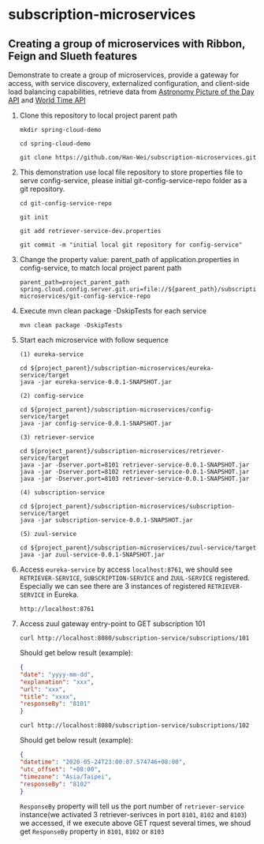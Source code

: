 # subscription-microservices
## Creating a group of microservices with Ribbon, Feign and Slueth features
Demonstrate to create a group of microservices, provide a gateway for access, with service discovery, externalized configuration, and client-side load balancing capabilities, retrieve data from [Astronomy Picture of the Day API](https://api.nasa.gov) and [World Time API](https://worldtimeapi.org)

1. Clone this repository to local project parent path
    ```
    mkdir spring-cloud-demo
   
    cd spring-cloud-demo
    
    git clone https://github.com/Han-Wei/subscription-microservices.git
    ```
2. This demonstration use local file repository to store properties file to serve config-service, please initial git-config-service-repo folder as a git repository.
    ```
    cd git-config-service-repo
    
    git init
    
    git add retriever-service-dev.properties
    
    git commit -m "initial local git repository for config-service"
    ```
3. Change the property value: parent_path of application.properties in config-service, to match local project parent path
    ```
    parent_path=project_parent_path
    spring.cloud.config.server.git.uri=file://${parent_path}/subscription-microservices/git-config-service-repo
    ```
    
4. Execute mvn clean package -DskipTests for each service
    ```
    mvn clean package -DskipTests
    ```
5. Start each microservice with follow sequence
    
    `(1) eureka-service`
    ```
    cd ${project_parent}/subscription-microservices/eureka-service/target
    java -jar eureka-service-0.0.1-SNAPSHOT.jar
    ```
    `(2) config-service`
    ```
    cd ${project_parent}/subscription-microservices/config-service/target
    java -jar config-service-0.0.1-SNAPSHOT.jar    
    ```
    `(3) retriever-service`
    ```
    cd ${project_parent}/subscription-microservices/retriever-service/target
    java -jar -Dserver.port=8101 retriever-service-0.0.1-SNAPSHOT.jar
    java -jar -Dserver.port=8102 retriever-service-0.0.1-SNAPSHOT.jar
    java -jar -Dserver.port=8103 retriever-service-0.0.1-SNAPSHOT.jar
    ```
    `(4) subscription-service`
    ```
    cd ${project_parent}/subscription-microservices/subscription-service/target
    java -jar subscription-service-0.0.1-SNAPSHOT.jar    
    ```    
    `(5) zuul-service`
    ```
    cd ${project_parent}/subscription-microservices/zuul-service/target
    java -jar zuul-service-0.0.1-SNAPSHOT.jar    
    ```    
    
6. Access `eureka-service` by access `localhost:8761`, we should see `RETRIEVER-SERVICE`, `SUBSCRIPTION-SERVICE` and `ZUUL-SERVICE` registered. Especially we can see there are 3 instances of registered `RETRIEVER-SERVICE` in Eureka.
    ```
    http://localhost:8761
    ```
6. Access zuul gateway entry-point to GET subscription 101
    ```
    curl http://localhost:8080/subscription-service/subscriptions/101
    ```
    Should get below result (example):
    ```json
    {
    "date": "yyyy-mm-dd",
    "explanation": "xxx",
    "url": "xxx",
    "title": "xxxx",
    "responseBy": "8101"
    }
    ```
    ```
    curl http://localhost:8080/subscription-service/subscriptions/102
    ```
    Should get below result (example):
    ```json
    {
    "datetime": "2020-05-24T23:00:07.574746+08:00",
    "utc_offset": "+08:00",
    "timezone": "Asia/Taipei",
    "responseBy": "8102"
    }
    ```    
    `ResponseBy` property will tell us the port number of `retriever-service` instance(we activated 3 retriever-serivces in port `8101`, `8102` and `8103`) we accessed, if we execute above GET rquest several times, we shoud get `ResponseBy` property in `8101`, `8102` or `8103`
